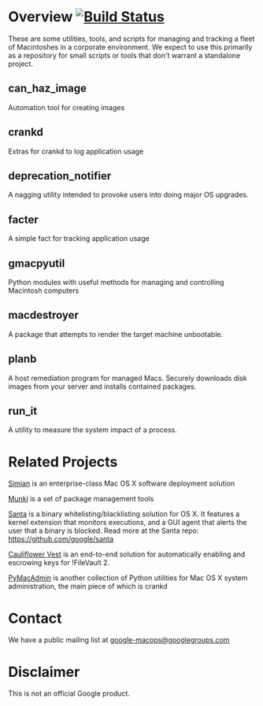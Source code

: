 Overview [![Build Status](https://travis-ci.org/google/macops.png?branch=master)](https://travis-ci.org/google/macops)
========

These are some utilities, tools, and scripts for managing and tracking a fleet of Macintoshes in a corporate environment. We expect to use this primarily as a repository for small scripts or tools that don't warrant
a standalone project.

can\_haz\_image
---------------
Automation tool for creating images

crankd
------
Extras for crankd to log application usage

deprecation_notifier
--------------------
A nagging utility intended to provoke users into doing major OS upgrades.

facter
------
A simple fact for tracking application usage

gmacpyutil
----------
Python modules with useful methods for managing and controlling Macintosh computers

macdestroyer
------------
A package that attempts to render the target machine unbootable.

planb
------
A host remediation program for managed Macs. Securely downloads disk images from your server and installs contained packages.

run_it
------
A utility to measure the system impact of a process.


Related Projects
================

[Simian][] is an enterprise-class Mac OS X software deployment solution

[Munki][] is a set of package management tools

[Santa][] is a binary whitelisting/blacklisting solution for OS X. It features a kernel extension that monitors executions, and a GUI agent that alerts the user that a binary is blocked. Read more at the Santa repo: https://github.com/google/santa

[Cauliflower Vest][] is an end-to-end solution for automatically
enabling and escrowing keys for !FileVault 2.

[PyMacAdmin][] is another collection of Python utilities for Mac OS X
system administration, the main piece of which is crankd

Contact
=======

We have a public mailing list at
[google-macops@googlegroups.com](https://groups.google.com/forum/#!forum/google-macops)

Disclaimer
==========

This is not an official Google product.

  [Simian]: https://github.com/google/simian
  [Munki]: http://code.google.com/p/munki
  [Santa]: https://github.com/google/santa
  [Cauliflower Vest]: https://github.com/google/cauliflowervest
  [PyMacAdmin]: http://code.google.com/p/pymacadmin
